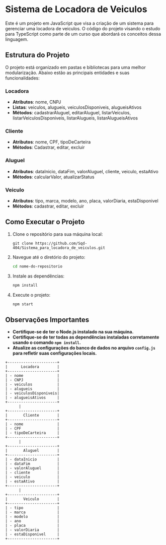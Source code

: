 # Sistema de Locadora de Veiculos

Este é um projeto em JavaScript que visa a criação de um sistema para gerenciar uma locadora de veiculos. O código do projeto visando o estudo para TypeScript como parte de um curso que abordará os conceitos dessa linguagem.

## Estrutura do Projeto

O projeto está organizado em pastas e bibliotecas para uma melhor modularização. Abaixo estão as principais entidades e suas funcionalidades:

### Locadora
- **Atributos**: nome, CNPJ
- **Listas**: veiculos, alugueis, veiculosDisponiveis, alugueisAtivos
- **Métodos**: cadastrarAluguel, editarAluguel, listarVeiculos, listarVeiculosDisponiveis, listarAlugueis, listarAlugueisAtivos

### Cliente
- **Atributos**: nome, CPF, tipoDeCarteira
- **Métodos**: Cadastrar, editar, excluir

### Aluguel
- **Atributos**: dataInicio, dataFim, valorAluguel, cliente, veiculo, estaAtivo
- **Métodos**: calcularValor, atualizarStatus

### Veiculo
- **Atributos**: tipo, marca, modelo, ano, placa, valorDiaria, estaDisponivel
- **Métodos**: cadastrar, editar, excluir

## Como Executar o Projeto

1. Clone o repositório para sua máquina local:

   ```
   git clone https://github.com/Sqd-404/Sistema_para_locadora_de_veiculos.git
   ```

2. Navegue até o diretório do projeto:

   ```bash
   cd nome-do-repositorio
   ```

3. Instale as dependências:

   ```bash
   npm install
   ```

4. Execute o projeto:

   ```bash
   npm start
   ```


## Observações Importantes
- **Certifique-se de ter o Node.js instalado na sua máquina.**
- **Certifique-se de ter todas as dependências instaladas corretamente usando o comando `npm install`.**
- **Atualize as configurações do banco de dados no arquivo `config.js` para refletir suas configurações locais.**

```
+----------------------+
|      Locadora        |
+----------------------+
| - nome               |
| - CNPJ               |
| - veiculos           |
| - alugueis           |
| - veiculosDisponiveis|
| - alugueisAtivos     |
+----------------------+
      |
+----------------------+
|       Cliente        |
+----------------------+
| - nome               |
| - CPF                |
| - tipoDeCarteira     |
+----------------------+
      |
+----------------------+
|       Aluguel        |
+----------------------+
| - dataInicio         |
| - dataFim            |
| - valorAluguel       |
| - cliente            |
| - veiculo            |
| - estaAtivo          |
+----------------------+
      |
+----------------------+
|       Veiculo        |
+----------------------+
| - tipo               |
| - marca              |
| - modelo             |
| - ano                |
| - placa              |
| - valorDiaria        |
| - estaDisponivel     |
+----------------------+
```